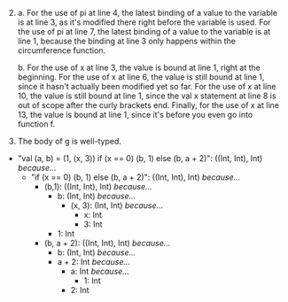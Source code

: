 2.  a. For the use of pi at line 4, the latest binding of a value to the variable is at line 3, as it's modified there right before the variable is used. For the use of pi at line 7, the latest binding of a value to the variable is at line 1, because the binding at line 3 only happens within the circumference function.

    b. For the use of x at line 3, the value is bound at line 1, right at the beginning. For the use of x at line 6, the value is still bound at line 1, since it hasn't actually been modified yet so far. For the use of x at line 10, the value is still bound at line 1, since the val x statement at line 8 is out of scope after the curly brackets end. Finally, for the use of x at line 13, the value is bound at line 1, since it's before you even go into function f.

3.  The body of g is well-typed.
- "val (a, b) = (1, (x, 3))
if (x == 0) (b, 1) else (b, a + 2)": ((Int, Int), Int) *because...*
    - "if (x == 0) (b, 1) else (b, a + 2)": ((Int, Int), Int) *because...*
        - (b,1): ((Int, Int), Int) *because...*
            - b: (Int, Int) *because...*
                - (x, 3): (Int, Int) *because...*
                    - x: Int
                    - 3: Int
            - 1: Int
        - (b, a + 2): ((Int, Int), Int) *because...*
            - b: (Int, Int) *because...*
            - a + 2: Int *because...*
                - a: Int *because...*
                    - 1: Int
                - 2: Int
